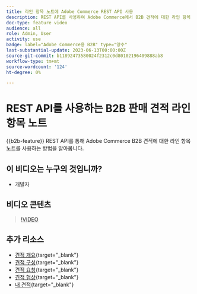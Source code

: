 ```yaml
---
title: 라인 항목 노트에 Adobe Commerce REST API 사용
description: REST API를 사용하여 Adobe Commerce에서 B2B 견적에 대한 라인 항목 노트에 대해 알아봅니다
doc-type: feature video
audience: all
role: Admin, User
activity: use
badge: label="Adobe Commerce용 B2B" type="양수"
last-substantial-update: 2023-06-13T00:00:00Z
source-git-commit: b11892473580024f2312c0d80102196409888ab8
workflow-type: tm+mt
source-wordcount: '124'
ht-degree: 0%

---
```


# REST API를 사용하는 B2B 판매 견적 라인 항목 노트

{{b2b-feature}}
REST API를 통해 Adobe Commerce B2B 견적에 대한 라인 항목 노트를 사용하는 방법을 알아봅니다.

## 이 비디오는 누구의 것입니까?

- 개발자

## 비디오 콘텐츠

>[!VIDEO](https://video.tv.adobe.com/v/3420418?learn=on)

## 추가 리소스

- [견적 개요](https://experienceleague.adobe.com/docs/commerce-admin/b2b/quotes/quotes.html){target="_blank"}
- [견적 구성](https://experienceleague.adobe.com/docs/commerce-admin/b2b/quotes/configure-quotes.html){target="_blank"}
- [견적 요청](https://experienceleague.adobe.com/docs/commerce-admin/b2b/quotes/quote-request.html){target="_blank"}
- [견적 협상](https://experienceleague.adobe.com/docs/commerce-admin/b2b/quotes/quote-price-negotiation.html){target="_blank"}
- [내 견적](https://experienceleague.adobe.com/docs/commerce-admin/b2b/quotes/account-dashboard-my-quotes.html){target="_blank"}
